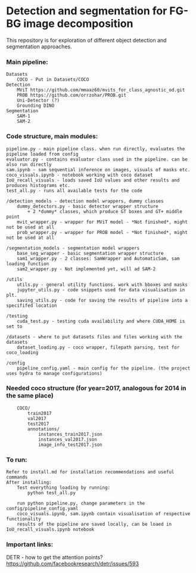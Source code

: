 # Detection and segmentation for FG-BG image decomposition

This repository is for exploration of different object detection and segmentation approaches.


### Main pipeline:
    Datasets
        COCO - Put in Datasets/COCO
    Detection 
        MViT https://github.com/mmaaz60/mvits_for_class_agnostic_od.git 
        PROB https://github.com/orrzohar/PROB.git
        Uni-Detector (?)
        Grounding DINO
    Segmentation
        SAM-1 
        SAM-2

### Code structure, main modules:
    pipeline.py - main pipeline class. when run directly, evaluates the pipeline loaded from config
    evaluator.py - contains evaluator class used in the pipeline. can be also run directly
    sam.ipynb - sam sequential inference on images, visuals of masks etc.
    coco_visuals.ipynb - notebook working with coco dataset
    IoU_recall_visuals - loads saved IoU values and other results and produces histograms etc.
    test_all.py - runs all available tests for the code
    
    /detection_models - detection model wrappers, dummy classes
        dummy_detectors.py - basic detector wrapper structure 
            + 2 *dummy* classes, which produce GT boxes and GT+ middle point
        mvit_wrapper.py - wrapper for MViT model - *Not finished*, might not be used at all
        prob_wrapper.py - wrapper for PROB model - *Not finished*, might not be used at all
    
    /segmentation_models - segmentation model wrappers 
        base_seg_wrapper - basic segmentation wrapper structure 
        sam1_wrapper.py - 2 classes: SamWrapper and AutomaticSam, sam loading function
        sam2_wrapper.py - Not implemented yet, will ad SAM-2

    /utils
        utils.py - general utility functions. work with bboxes and masks
        jupyter_utils.py - code snippets used for data visualisation in plt. 
        saving_utils.py - code for saving the results of pipeline into a specififed location

    /testing
        cuda_test.py - testing cuda availability and where CUDA_HOME is set to

    /datasets - where to put datasets files and files working with the datasets
        dataset_loading.py - coco wrapper, filepath parsing, test for coco_loading

    /config 
        pipeline_config.yaml - main config for the pipeline. (the project uses hydra to manage configurations)


### Needed coco structure (for year=2017, analogous for 2014 in the same place)
        COCO/
            train2017
            val2017
            test2017
            annotations/
                instances_train2017.json
                instances_val2017.json
                image_info_test2017.json


### To run:
    Refer to install.md for installation recommendations and useful commands
    After installing:
        Test everything loading by running:
            python test_all.py
        
        run python pipeline.py, change parameters in the config/pipeline_config.yaml
        coco_visuals.ipynb, sam.ipynb contain visualisation of respective functionality
        results of the pipeline are saved locally, can be loaed in IoU_recall_visuals.ipynb notebook
    

### Important links:
DETR - how to get the attention points?
    https://github.com/facebookresearch/detr/issues/593



